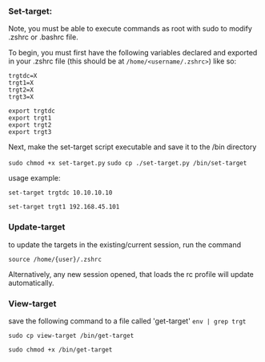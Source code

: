### Set-target:
Note, you must be able to execute commands as root with sudo to modify .zshrc or .bashrc file.

To begin, you must first have the following variables declared and exported in your .zshrc file (this should be at `/home/<username/.zshrc>`) like so:

```
trgtdc=X
trgt1=X
trgt2=X
trgt3=X

export trgtdc
export trgt1
export trgt2
export trgt3
```

Next, make the set-target script executable and save it to the /bin directory

`sudo chmod +x set-target.py`
`sudo cp ./set-target.py /bin/set-target`

usage example:
```
set-target trgtdc 10.10.10.10
```
```
set-target trgt1 192.168.45.101
```

### Update-target
to update the targets in the existing/current session, run the command 
```
source /home/{user}/.zshrc
```

Alternatively, any new session opened, that loads the rc profile will update automatically.


### View-target
save the following command to a file called 'get-target'
`env | grep trgt`

```
sudo cp view-target /bin/get-target
```
```
sudo chmod +x /bin/get-target
```


